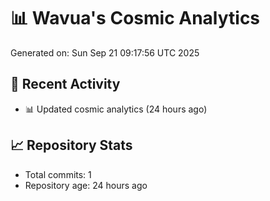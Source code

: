 # 📊 Wavua's Cosmic Analytics
Generated on: Sun Sep 21 09:17:56 UTC 2025

## 🚀 Recent Activity
- 📊 Updated cosmic analytics (24 hours ago)
## 📈 Repository Stats
- Total commits: 1
- Repository age: 24 hours ago

